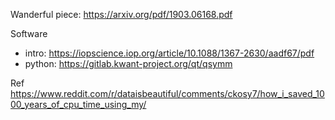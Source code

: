 Wanderful piece: https://arxiv.org/pdf/1903.06168.pdf

Software
- intro: https://iopscience.iop.org/article/10.1088/1367-2630/aadf67/pdf
- python: https://gitlab.kwant-project.org/qt/qsymm

Ref https://www.reddit.com/r/dataisbeautiful/comments/ckosy7/how_i_saved_1000_years_of_cpu_time_using_my/
